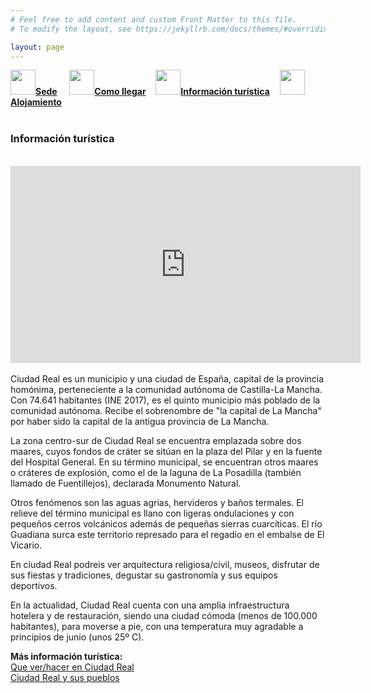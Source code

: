 ```yaml
---
# Feel free to add content and custom Front Matter to this file.
# To modify the layout, see https://jekyllrb.com/docs/themes/#overriding-theme-defaults

layout: page
---
```

<!--
[Sede]({{site.url}}/sede) / [Cómo llegar]({{site.url}}/llegar) / __[Información turística]({{site.url}}/turismo)__ / [Alojamiento]({{site.url}}/alojamiento)
-->
<div class="text-center">
<a href="{{site.url}}/sede"><img src="{{site.url}}/images/IcoSede.jpg" class="img-circle" 	width="40" height="40"><strong>Sede</strong></a> &nbsp;&nbsp;&nbsp;
<a href="{{site.url}}/llegar"><img src="{{site.url}}/images/IcoUbicacion.jpg" class="img-circle" 	width="40" height="40"><strong>Como llegar</strong></a>&nbsp;&nbsp;&nbsp;
<a href="{{site.url}}/turismo"><img src="{{site.url}}/images/IcoTurismo.jpg" class="img-circle" 	width="40" height="40"><strong>Información turística</strong></a>&nbsp;&nbsp;&nbsp;
<a href="{{site.url}}/alojamiento" class=""><img src="{{site.url}}/images/IcoAlojamiento.jpg" class="img-circle" 	width="40" height="40"><strong>Alojamiento</strong></a>
</div><br>



### __Información turística__
<br>
<div class="text-center">
    <iframe width="560" height="315" src="https://www.youtube.com/embed/40fgsb3EbrE" frameborder="0" allow="accelerometer; autoplay; encrypted-media; gyroscope; picture-in-picture" allowfullscreen></iframe>
</div>
<br>
Ciudad Real es un municipio y una ciudad de España, capital de la provincia homónima, perteneciente a la comunidad autónoma de Castilla-La Mancha. Con 74.641 habitantes (INE 2017), es el quinto municipio más poblado de la comunidad autónoma. Recibe el sobrenombre de "la capital de La Mancha" por haber sido la capital de la antigua provincia de La Mancha. 

La zona centro-sur de Ciudad Real se encuentra emplazada sobre dos maares, cuyos fondos de cráter se sitúan en la plaza del Pilar y en la fuente del Hospital General. En su término municipal, se encuentran otros maares o cráteres de explosión, como el de la laguna de La Posadilla (también llamado de Fuentillejos), declarada Monumento Natural. 

Otros fenómenos son las aguas agrias, hervideros y baños termales. El relieve del término municipal es llano con ligeras ondulaciones y con pequeños cerros volcánicos además de pequeñas sierras cuarcíticas. El río Guadiana surca este territorio represado para el regadío en el embalse de El Vicario. 

En ciudad Real podreis ver arquitectura religiosa/civil, museos, disfrutar de sus fiestas y tradiciones, degustar su gastronomía y sus equipos deportivos.

En la actualidad, Ciudad Real cuenta con una amplia infraestructura hotelera y de restauración, siendo una ciudad cómoda (menos de 100.000 habitantes), para moverse a pie, con una temperatura muy agradable a principios de junio (unos 25º C).  

__Más información turística:__  
[Que ver/hacer en Ciudad Real](https://turismo.ciudadreal.es/)  
[Ciudad Real y sus pueblos](https://www.spain.info/es/que-quieres/ciudades-pueblos/provincias/ciudad_real.html)


